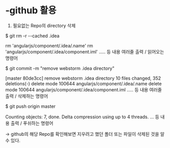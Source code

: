# -github 활용

1. 필요없는 Repo의 directory 삭제

$ git rm -r --cached .idea

rm 'angularjs/component/.idea/.name'
rm 'angularjs/component/.idea/component.iml'
..... 등 내용 여러줄 출력 / 읽어오는 명령어

$ git commit -m "remove webstorm .idea directory"

[master 80de3cc] remove webstorm .idea directory
 10 files changed, 352 deletions(-)
 delete mode 100644 angularjs/component/.idea/.name
 delete mode 100644 angularjs/component/.idea/component.iml
..... 등 내용 여러줄 출력 / 삭제하는 명령어

$ git push origin master

Counting objects: 7, done.
Delta compression using up to 4 threads.
... 등 내용 출력 / 푸쉬하는 명령어

→ github의 해당 Repo를 확인해보면 지우려고 했던 폴더 또는 파일이 삭제된 것을 알 수 있다.
